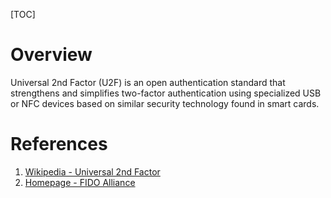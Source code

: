 [TOC]

# Overview
Universal 2nd Factor (U2F) is an open authentication standard that strengthens and simplifies two-factor authentication using specialized USB or NFC devices based on similar security technology found in smart cards.

# References
1. [Wikipedia - Universal 2nd Factor][1]
2. [Homepage - FIDO Alliance][2]

[1]: https://en.wikipedia.org/wiki/Universal_2nd_Factor "Universal 2nd Factor"
[2]: https://fidoalliance.org/ "FIDO Alliance"
